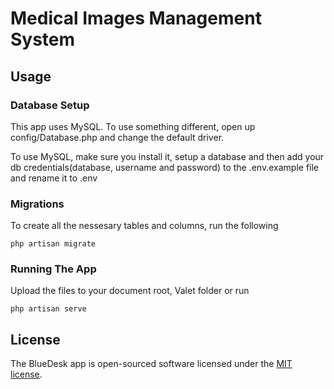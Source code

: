 # Medical Images Management System 


## Usage

### Database Setup
This app uses MySQL. To use something different, open up config/Database.php and change the default driver.

To use MySQL, make sure you install it, setup a database and then add your db credentials(database, username and password) to the .env.example file and rename it to .env

### Migrations
To create all the nessesary tables and columns, run the following
```
php artisan migrate
```

### Running The App
Upload the files to your document root, Valet folder or run
```
php artisan serve
```

## License

The BlueDesk app is open-sourced software licensed under the [MIT license](https://opensource.org/licenses/MIT).
